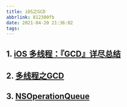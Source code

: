 ```yaml
---
title: iOS之GCD
abbrlink: 812300fb
date: 2021-04-20 21:36:02
tags:
---
```

## 1. [iOS 多线程：『GCD』详尽总结](https://www.jianshu.com/p/2d57c72016c6)

## 2. [多线程之GCD](https://zhuanlan.zhihu.com/p/68705170)

## 3. [NSOperationQueue]()
